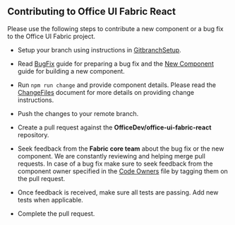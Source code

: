 
 ## Contributing to Office UI Fabric React

Please use the following steps to contribute a new component or a bug fix to the Office UI Fabric project.

* Setup your branch using instructions in [GitbranchSetup](./GitBranchSetup.md).

* Read [BugFix](./BugFixes.md) guide for preparing a bug fix and the [New Component](./NewComponent.md) guide for building a new component.

* Run `npm run change` and provide component details. Please read the [ChangeFiles](./ChangeFiles.md) document for more details on providing change instructions.

* Push the changes to your remote branch.

* Create a pull request against the **OfficeDev/office-ui-fabric-react** repository.

* Seek feedback from the **Fabric core team** about the bug fix or the new component. We are constantly reviewing and helping merge pull requests. In case of a bug fix make sure to seek feedback from the component owner specified in the [Code Owners](../../.github/CODEOWNERS) file by tagging them on the pull request.

* Once feedback is received, make sure all tests are passing. Add new tests when applicable.

* Complete the pull request.